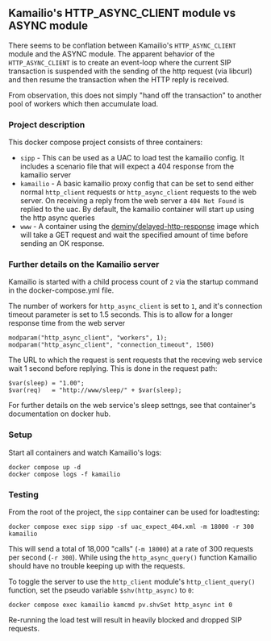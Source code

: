 ## Kamailio's HTTP\_ASYNC\_CLIENT module vs ASYNC module

There seems to be conflation between Kamailio's `HTTP_ASYNC_CLIENT` module
and the ASYNC module.  The apparent behavior of the `HTTP_ASYNC_CLIENT` is to
create an event-loop where the current SIP transaction is suspended with the
sending of the http request (via libcurl) and then resume the transaction when
the HTTP reply is received.

From observation, this does not simply "hand off the transaction" to another
pool of workers which then accumulate load.



### Project description

This docker compose project consists of three containers:

- `sipp` - This can be used as a UAC to load test the kamailio config.  It
includes a scenario file that will expect a 404 response from the kamailio
server
- `kamailio` - A basic kamailio proxy config that can be set to send either
normal `http_client` requests or `http_async_client` requests to the web
server. On receiving a reply from the web server a `404 Not Found` is
replied to the uac. By default, the kamailio container will start up using
the http async queries
- `www` - A container using the [deminy/delayed-http-response](https://registry.hub.docker.com/r/deminy/delayed-http-response)
image which will take a GET request and wait the specified amount of time
before sending an OK response.


### Further details on the Kamailio server
Kamailio is started with a child process count of `2` via the startup command
in the docker-compose.yml file.

The number of workers for `http_async_client` is set  to `1`, and it's
connection timeout parameter is set to 1.5 seconds. This is to allow for a
longer response time from the web server
```
modparam("http_async_client", "workers", 1);
modparam("http_async_client", "connection_timeout", 1500)
```

The URL to which the request is sent requests that the receving web service
wait 1 second before replying.  This is done in the request path:
```
$var(sleep) = "1.00";
$var(req)   = "http://www/sleep/" + $var(sleep);
```

For further details on the web service's sleep settngs, see that container's
documentation on docker hub.


### Setup

Start all containers and watch Kamailio's logs:
```
docker compose up -d
docker compose logs -f kamailio
```



### Testing
From the root of the project, the `sipp` container can be used for loadtesting:
```
docker compose exec sipp sipp -sf uac_expect_404.xml -m 18000 -r 300 kamailio
```

This will send a total of 18,000 "calls" (`-m 18000`) at a rate of 300
requests per second (`-r 300`).  While using the `http_async_query()`
function Kamailio should have no trouble keeping up with the requests.


To toggle the server to use the `http_client` module's `http_client_query()`
function, set the pseudo variable `$shv(http_async)` to `0`:
```
docker compose exec kamailio kamcmd pv.shvSet http_async int 0
```

Re-running the load test will result in heavily blocked and dropped SIP
requests.
